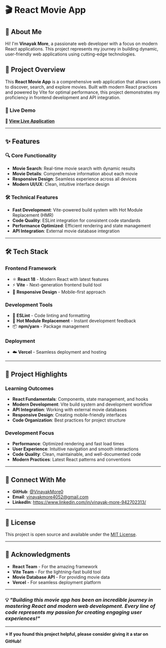 # 🎬 React Movie App

## 👋 About Me

Hi! I'm **Vinayak More**, a passionate web developer with a focus on modern React applications. This project represents my journey in building dynamic, user-friendly web applications using cutting-edge technologies.

## 🚀 Project Overview

This **React Movie App** is a comprehensive web application that allows users to discover, search, and explore movies. Built with modern React practices and powered by Vite for optimal performance, this project demonstrates my proficiency in frontend development and API integration.

### 🌟 **Live Demo**
**🔗 [View Live Application](https://react-major-project-azure.vercel.app/)**

---

## ✨ Features

### 🔍 **Core Functionality**
- **Movie Search**: Real-time movie search with dynamic results
- **Movie Details**: Comprehensive information about each movie
- **Responsive Design**: Seamless experience across all devices
- **Modern UI/UX**: Clean, intuitive interface design

### 🛠️ **Technical Features**
- **Fast Development**: Vite-powered build system with Hot Module Replacement (HMR)
- **Code Quality**: ESLint integration for consistent code standards
- **Performance Optimized**: Efficient rendering and state management
- **API Integration**: External movie database integration

---

## 🛠️ Tech Stack

### **Frontend Framework**
- ⚛️ **React 18** - Modern React with latest features
- ⚡ **Vite** - Next-generation frontend build tool
- 📱 **Responsive Design** - Mobile-first approach

### **Development Tools**
- 🔧 **ESLint** - Code linting and formatting
- 🔄 **Hot Module Replacement** - Instant development feedback
- 📦 **npm/yarn** - Package management

### **Deployment**
- ☁️ **Vercel** - Seamless deployment and hosting

---

## 🎯 Project Highlights

### **Learning Outcomes**
- **React Fundamentals**: Components, state management, and hooks
- **Modern Development**: Vite build system and development workflow
- **API Integration**: Working with external movie databases
- **Responsive Design**: Creating mobile-friendly interfaces
- **Code Organization**: Best practices for project structure

### **Development Focus**
- **Performance**: Optimized rendering and fast load times
- **User Experience**: Intuitive navigation and smooth interactions
- **Code Quality**: Clean, maintainable, and well-documented code
- **Modern Practices**: Latest React patterns and conventions

---

## 🤝 Connect With Me

- **GitHub**: [@VinayakMore0](https://github.com/VinayakMore0)
- **Email**: vinayakmore4052@gmail.com
- **LinkedIn**: https://www.linkedin.com/in/vinayak-more-942702313/

---

## 📄 License

This project is open source and available under the [MIT License](LICENSE).

---

## 🙏 Acknowledgments

- **React Team** - For the amazing framework
- **Vite Team** - For the lightning-fast build tool
- **Movie Database API** - For providing movie data
- **Vercel** - For seamless deployment platform

---

### 💡 *"Building this movie app has been an incredible journey in mastering React and modern web development. Every line of code represents my passion for creating engaging user experiences!"*

---

**⭐ If you found this project helpful, please consider giving it a star on GitHub!**